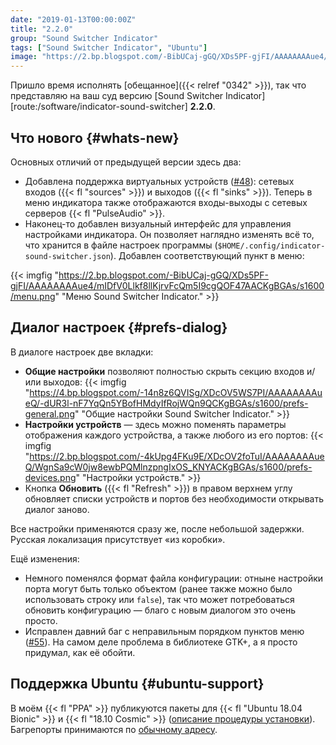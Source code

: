 ```yaml
---
date: "2019-01-13T00:00:00Z"
title: "2.2.0"
group: "Sound Switcher Indicator"
tags: ["Sound Switcher Indicator", "Ubuntu"]
image: "https://2.bp.blogspot.com/-BibUCaj-gGQ/XDs5PF-gjFI/AAAAAAAAue4/mIDfV0Llkf8llKjrvFcQm5I9cgQOF47AACKgBGAs/s1600/menu.png"
---
```


Пришло время исполнять [обещанное]({{< relref "0342" >}}), так что представляю на ваш суд версию [Sound Switcher Indicator][route:/software/indicator-sound-switcher] **2.2.0**.

## Что нового {#whats-new}

Основных отличий от предыдущей версии здесь два:

<!--more-->

* Добавлена поддержка виртуальных устройств ([#48](https://github.com/yktoo/indicator-sound-switcher/issues/48)): сетевых входов ({{< fl "sources" >}}) и выходов ({{< fl "sinks" >}}). Теперь в меню индикатора также отображаются входы-выходы с сетевых серверов {{< fl "PulseAudio" >}}.
* Наконец-то добавлен визуальный интерфейс для управления настройками индикатора. Он позволяет наглядно изменять всё то, что хранится в файле настроек программы (`$HOME/.config/indicator-sound-switcher.json`). Добавлен соответствующий пункт в меню:

{{< imgfig "https://2.bp.blogspot.com/-BibUCaj-gGQ/XDs5PF-gjFI/AAAAAAAAue4/mIDfV0Llkf8llKjrvFcQm5I9cgQOF47AACKgBGAs/s1600/menu.png" "Меню Sound Switcher Indicator." >}}

## Диалог настроек {#prefs-dialog}

В диалоге настроек две вкладки:

* **Общие настройки** позволяют полностью скрыть секцию входов и/или выходов:
{{< imgfig "https://4.bp.blogspot.com/-14n8z6QVISg/XDcOV5WS7PI/AAAAAAAAueQ/-dUR3l-nF7YqQn5YBofHMdyIfRojWQn9QCKgBGAs/s1600/prefs-general.png" "Общие настройки Sound Switcher Indicator." >}}
* **Настройки устройств** — здесь можно поменять параметры отображения каждого устройства, а также любого из его портов:
{{< imgfig "https://2.bp.blogspot.com/-4kUpg4FKu9E/XDcOV2foTuI/AAAAAAAAueQ/WgnSa9cW0jw8ewbPQMlnzpngIxOS_KNYACKgBGAs/s1600/prefs-devices.png" "Настройки устройств." >}}
* Кнопка **Обновить** ({{< fl "Refresh" >}}) в правом верхнем углу обновляет списки устройств и портов без необходимости открывать диалог заново.

Все настройки применяются сразу же, после небольшой задержки. Русская локализация присутствует «из коробки».

Ещё изменения:

* Немного поменялся формат файла конфигурации: отныне настройки порта могут быть только объектом (ранее также можно было использовать строку или `false`), так что может потребоваться обновить конфигурацию — благо с новым диалогом это очень просто.
* Исправлен давний баг с неправильным порядком пунктов меню ([#55](https://github.com/yktoo/indicator-sound-switcher/issues/55)). На самом деле проблема в библиотеке GTK+, а я просто придумал, как её обойти.

## Поддержка Ubuntu {#ubuntu-support}

В моём {{< fl "PPA" >}} публикуются пакеты для {{< fl "Ubuntu 18.04 Bionic" >}} и {{< fl "18.10 Cosmic" >}} ([описание процедуры установки](https://github.com/yktoo/indicator-sound-switcher/blob/master/doc/install.md)). Багрепорты принимаются по [обычному адресу](https://github.com/yktoo/indicator-sound-switcher/issues/).
